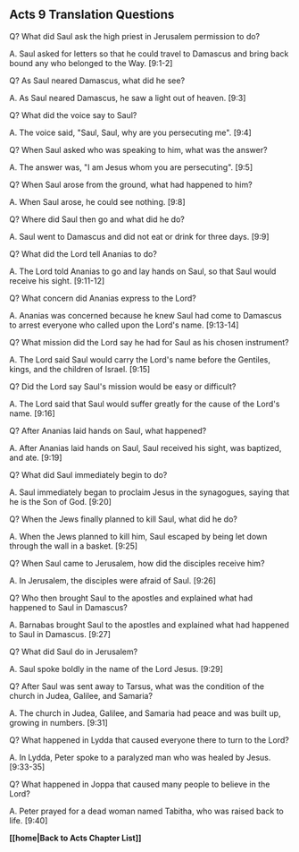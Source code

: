 ## Acts 9 Translation Questions ##

Q? What did Saul ask the high priest in Jerusalem permission to do?

A. Saul asked for letters so that he could travel to Damascus and bring back bound any who belonged to the Way. [9:1-2]

Q? As Saul neared Damascus, what did he see?

A. As Saul neared Damascus, he saw a light out of heaven. [9:3]

Q? What did the voice say to Saul?

A. The voice said, "Saul, Saul, why are you persecuting me". [9:4]

Q? When Saul asked who was speaking to him, what was the answer?

A. The answer was, "I am Jesus whom you are persecuting". [9:5]

Q? When Saul arose from the ground, what had happened to him?

A. When Saul arose, he could see nothing. [9:8]

Q? Where did Saul then go and what did he do?

A. Saul went to Damascus and did not eat or drink for three days. [9:9]

Q? What did the Lord tell Ananias to do?

A. The Lord told Ananias to go and lay hands on Saul, so that Saul would receive his sight. [9:11-12]

Q? What concern did Ananias express to the Lord?

A. Ananias was concerned because he knew Saul had come to Damascus to arrest everyone who called upon the Lord's name. [9:13-14]

Q? What mission did the Lord say he had for Saul as his chosen instrument?

A. The Lord said Saul would carry the Lord's name before the Gentiles, kings, and the children of Israel. [9:15]

Q? Did the Lord say Saul's mission would be easy or difficult?

A. The Lord said that Saul would suffer greatly for the cause of the Lord's name. [9:16]

Q? After Ananias laid hands on Saul, what happened?

A. After Ananias laid hands on Saul, Saul received his sight, was baptized, and ate. [9:19]

Q? What did Saul immediately begin to do?

A. Saul immediately began to proclaim Jesus in the synagogues, saying that he is the Son of God. [9:20]

Q? When the Jews finally planned to kill Saul, what did he do?

A. When the Jews planned to kill him, Saul escaped by being let down through the wall in a basket. [9:25]

Q? When Saul came to Jerusalem, how did the disciples receive him?

A. In Jerusalem, the disciples were afraid of Saul. [9:26]

Q? Who then brought Saul to the apostles and explained what had happened to Saul in Damascus?

A. Barnabas brought Saul to the apostles and explained what had happened to Saul in Damascus. [9:27]

Q? What did Saul do in Jerusalem?

A. Saul spoke boldly in the name of the Lord Jesus. [9:29]

Q? After Saul was sent away to Tarsus, what was the condition of the church in Judea, Galilee, and Samaria?

A. The church in Judea, Galilee, and Samaria had peace and was built up, growing in numbers. [9:31]

Q? What happened in Lydda that caused everyone there to turn to the Lord?

A. In Lydda, Peter spoke to a paralyzed man who was healed by Jesus. [9:33-35]

Q? What happened in Joppa that caused many people to believe in the Lord?

A. Peter prayed for a dead woman named Tabitha, who was raised back to life. [9:40]

__[[home|Back to Acts Chapter List]]__

